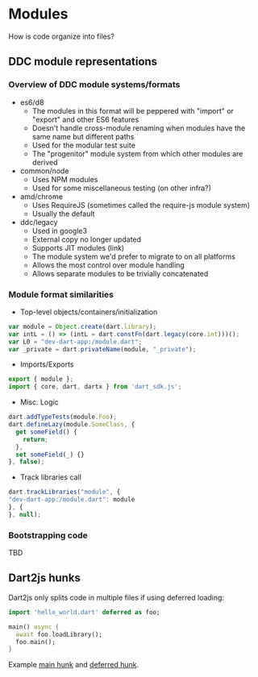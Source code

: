 # Modules

How is code organize into files?

## DDC module representations

### Overview of DDC module systems/formats
- es6/d8
  - The modules in this format will be peppered with "import" or "export" and other ES6 features
  - Doesn't handle cross-module renaming when modules have the same name but different paths
  - Used for the modular test suite
  - The "progenitor" module system from which other modules are derived
- common/node
  - Uses NPM modules
  - Used for some miscellaneous testing (on other infra?)
- amd/chrome
  - Uses RequireJS (sometimes called the require-js module system)
  - Usually the default
- ddc/legacy
  - Used in google3
  - External copy no longer updated
  - Supports JIT modules (link)
  - The module system we'd prefer to migrate to on all platforms
  - Allows the most control over module handling
  - Allows separate modules to be trivially concatenated

### Module format similarities
- Top-level objects/containers/initialization

```js
var module = Object.create(dart.library);
var intL = () => (intL = dart.constFn(dart.legacy(core.int)))();
var L0 = "dev-dart-app:/module.dart";
var _private = dart.privateName(module, "_private");
```

- Imports/Exports

```js
export { module };
import { core, dart, dartx } from 'dart_sdk.js';
```

- Misc. Logic

```js
dart.addTypeTests(module.Foo);
dart.defineLazy(module.SomeClass, {
  get someField() {
    return;
  },
  set someField(_) {}
}, false);
```

- Track libraries call
```js
dart.trackLibraries("module", {
"dev-dart-app:/module.dart": module
}, {
}, null);
```

### Bootstrapping code

TBD

## Dart2js hunks

Dart2js only splits code in multiple files if using deferred loading:

```dart
import 'hello_world.dart' deferred as foo;

main() async {
  await foo.loadLibrary();
  foo.main();
}
```

Example [main hunk](deferred_sample1.dart.dart2js.js) and [deferred hunk](deferred_sample1.dart.dart2js.js).
